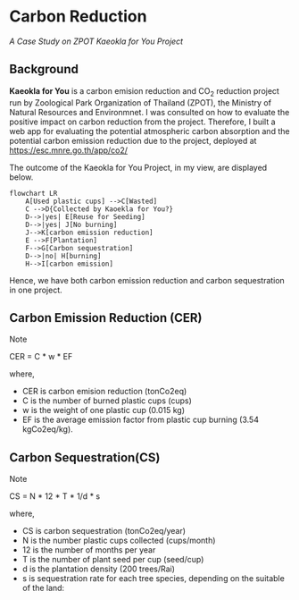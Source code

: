 # Carbon Reduction
_A Case Study on ZPOT Kaeokla for You Project_

## Background
__Kaeokla for You__ is a carbon emision reduction and CO<sub>2</sub> reduction project run by Zoological Park Organization of Thailand (ZPOT), the Ministry of Natural Resources and Environmnet. I was consulted on how to evaluate the positive impact on carbon reduction from the project. Therefore, I built a web app for evaluating the potential atmospheric carbon absorption and the potential carbon emission reduction due to the project, deployed at https://esc.mnre.go.th/app/co2/

The outcome of the Kaeokla for You Project, in my view, are displayed below.

```mermaid
flowchart LR
    A[Used plastic cups] -->C[Wasted]
    C -->D{Collected by Kaoekla for You?}
    D-->|yes| E[Reuse for Seeding]
    D-->|yes| J[No burning]
    J-->K[carbon emission reduction]
    E -->F[Plantation]
    F-->G[Carbon sequestration]
    D-->|no| H[burning]
    H-->I[carbon emission]
```
Hence, we have both carbon emission reduction and carbon sequestration in one project.

## Carbon Emission Reduction (CER)
> [!NOTE]
> CER = C * w * EF 

where,
- CER is carbon emision reduction (tonCo2eq)
- C is the number of burned plastic cups (cups)
- w is the weight of one plastic cup (0.015 kg) 
- EF is the average emission factor from plastic cup burning (3.54 kgCo2eq/kg).

## Carbon Sequestration(CS)
> [!NOTE]
> CS = N * 12 * T * 1/d * s 

where,
- CS is carbon sequestration (tonCo2eq/year)
- N is the number plastic cups collected (cups/month)
- 12 is the number of months per year
- T is the number of plant seed per cup (seed/cup) 
- d is the plantation density (200 trees/Rai)
- s is sequestration rate for each tree species, depending on the suitable of the land:
  
